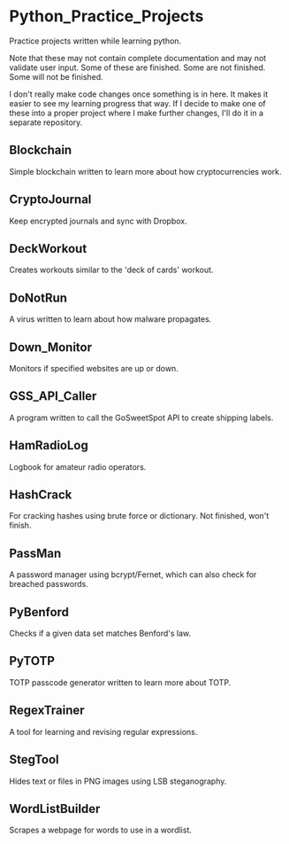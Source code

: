 # Python_Practice_Projects
Practice projects written while learning python.

Note that these may not contain complete documentation and may not validate user input.
Some of these are finished. 
Some are not finished. 
Some will not be finished. 

I don't really make code changes once something is in here.
It makes it easier to see my learning progress that way.
If I decide to make one of these into a proper project where I make further changes, I'll do it in a separate repository.

## Blockchain
Simple blockchain written to learn more about how cryptocurrencies work.

## CryptoJournal
Keep encrypted journals and sync with Dropbox.

## DeckWorkout
Creates workouts similar to the 'deck of cards' workout.

## DoNotRun
A virus written to learn about how malware propagates.

## Down_Monitor
Monitors if specified websites are up or down.

## GSS_API_Caller
A program written to call the GoSweetSpot API to create shipping labels.

## HamRadioLog
Logbook for amateur radio operators.

## HashCrack
For cracking hashes using brute force or dictionary.
Not finished, won't finish.

## PassMan
A password manager using bcrypt/Fernet, which can also check for breached passwords.

## PyBenford
Checks if a given data set matches Benford's law.

## PyTOTP
TOTP passcode generator written to learn more about TOTP.

## RegexTrainer
A tool for learning and revising regular expressions.

## StegTool
Hides text or files in PNG images using LSB steganography.

## WordListBuilder
Scrapes a webpage for words to use in a wordlist.
